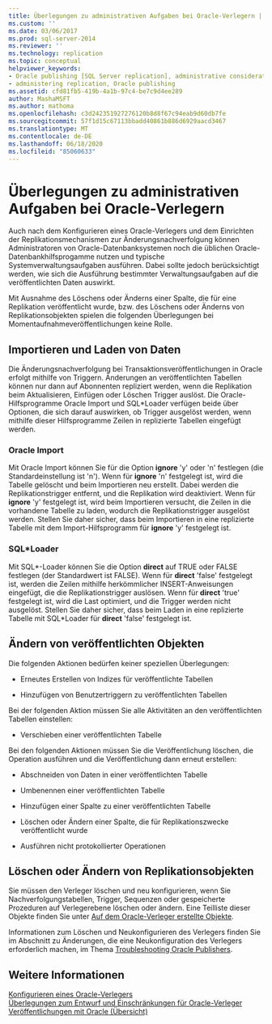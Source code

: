 ```yaml
---
title: Überlegungen zu administrativen Aufgaben bei Oracle-Verlegern | Microsoft-Dokumentation
ms.custom: ''
ms.date: 03/06/2017
ms.prod: sql-server-2014
ms.reviewer: ''
ms.technology: replication
ms.topic: conceptual
helpviewer_keywords:
- Oracle publishing [SQL Server replication], administrative considerations
- administering replication, Oracle publishing
ms.assetid: cfd81fb5-419b-4a1b-97c4-be7c9d4ee289
author: MashaMSFT
ms.author: mathoma
ms.openlocfilehash: c3d242351927276120b8d8f67c94eab9d60db7fe
ms.sourcegitcommit: 57f1d15c67113bbadd40861b886d6929aacd3467
ms.translationtype: MT
ms.contentlocale: de-DE
ms.lasthandoff: 06/18/2020
ms.locfileid: "85060633"
---
```

# <a name="administrative-considerations-for-oracle-publishers"></a>Überlegungen zu administrativen Aufgaben bei Oracle-Verlegern
  Auch nach dem Konfigurieren eines Oracle-Verlegers und dem Einrichten der Replikationsmechanismen zur Änderungsnachverfolgung können Administratoren von Oracle-Datenbanksystemen noch die üblichen Oracle-Datenbankhilfsprogamme nutzen und typische Systemverwaltungsaufgaben ausführen. Dabei sollte jedoch berücksichtigt werden, wie sich die Ausführung bestimmter Verwaltungsaufgaben auf die veröffentlichten Daten auswirkt.  
  
 Mit Ausnahme des Löschens oder Änderns einer Spalte, die für eine Replikation veröffentlicht wurde, bzw. des Löschens oder Änderns von Replikationsobjekten spielen die folgenden Überlegungen bei Momentaufnahmeveröffentlichungen keine Rolle.  
  
## <a name="importing-and-loading-data"></a>Importieren und Laden von Daten  
 Die Änderungsnachverfolgung bei Transaktionsveröffentlichungen in Oracle erfolgt mithilfe von Triggern. Änderungen an veröffentlichten Tabellen können nur dann auf Abonnenten repliziert werden, wenn die Replikation beim Aktualisieren, Einfügen oder Löschen Trigger auslöst. Die Oracle-Hilfsprogramme Oracle Import und SQL*Loader verfügen beide über Optionen, die sich darauf auswirken, ob Trigger ausgelöst werden, wenn mithilfe dieser Hilfsprogramme Zeilen in replizierte Tabellen eingefügt werden.  
  
### <a name="oracle-import"></a>Oracle Import  
 Mit Oracle Import können Sie für die Option **ignore** 'y' oder 'n' festlegen (die Standardeinstellung ist 'n'). Wenn für **ignore** 'n' festgelegt ist, wird die Tabelle gelöscht und beim Importieren neu erstellt. Dabei werden die Replikationstrigger entfernt, und die Replikation wird deaktiviert. Wenn für **ignore** 'y' festgelegt ist, wird beim Importieren versucht, die Zeilen in die vorhandene Tabelle zu laden, wodurch die Replikationstrigger ausgelöst werden. Stellen Sie daher sicher, dass beim Importieren in eine replizierte Tabelle mit dem Import-Hilfsprogramm für **ignore** 'y' festgelegt ist.  
  
### <a name="sqlloader"></a>SQL*Loader  
 Mit SQL\*-Loader können Sie die Option **direct** auf TRUE oder FALSE festlegen (der Standardwert ist FALSE). Wenn für **direct** 'false' festgelegt ist, werden die Zeilen mithilfe herkömmlicher INSERT-Anweisungen eingefügt, die die Replikationstrigger auslösen. Wenn für **direct** 'true' festgelegt ist, wird die Last optimiert, und die Trigger werden nicht ausgelöst. Stellen Sie daher sicher, dass beim Laden in eine replizierte Tabelle mit SQL*Loader für **direct** 'false' festgelegt ist.  
  
## <a name="making-changes-to-published-objects"></a>Ändern von veröffentlichten Objekten  
 Die folgenden Aktionen bedürfen keiner speziellen Überlegungen:  
  
-   Erneutes Erstellen von Indizes für veröffentlichte Tabellen  
  
-   Hinzufügen von Benutzertriggern zu veröffentlichten Tabellen  
  
 Bei der folgenden Aktion müssen Sie alle Aktivitäten an den veröffentlichten Tabellen einstellen:  
  
-   Verschieben einer veröffentlichten Tabelle  
  
 Bei den folgenden Aktionen müssen Sie die Veröffentlichung löschen, die Operation ausführen und die Veröffentlichung dann erneut erstellen:  
  
-   Abschneiden von Daten in einer veröffentlichten Tabelle  
  
-   Umbenennen einer veröffentlichten Tabelle  
  
-   Hinzufügen einer Spalte zu einer veröffentlichten Tabelle  
  
-   Löschen oder Ändern einer Spalte, die für Replikationszwecke veröffentlicht wurde  
  
-   Ausführen nicht protokollierter Operationen  
  
## <a name="dropping-or-modifying-replication-objects"></a>Löschen oder Ändern von Replikationsobjekten  
 Sie müssen den Verleger löschen und neu konfigurieren, wenn Sie Nachverfolgungstabellen, Trigger, Sequenzen oder gespeicherte Prozeduren auf Verlegerebene löschen oder ändern. Eine Teilliste dieser Objekte finden Sie unter [Auf dem Oracle-Verleger erstellte Objekte](objects-created-on-the-oracle-publisher.md).  
  
 Informationen zum Löschen und Neukonfigurieren des Verlegers finden Sie im Abschnitt zu Änderungen, die eine Neukonfiguration des Verlegers erforderlich machen, im Thema [Troubleshooting Oracle Publishers](troubleshooting-oracle-publishers.md).  
  
## <a name="see-also"></a>Weitere Informationen  
 [Konfigurieren eines Oracle-Verlegers](configure-an-oracle-publisher.md)   
 [Überlegungen zum Entwurf und Einschränkungen für Oracle-Verleger](design-considerations-and-limitations-for-oracle-publishers.md)   
 [Veröffentlichungen mit Oracle (Übersicht)](oracle-publishing-overview.md)  
  
  
